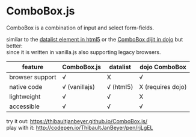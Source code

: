 # ComboBox.js
ComboBox is a combination of input and select form-fields.

similar to the [datalist element in html5]([https://developer.mozilla.org/en/docs/Web/HTML/Element/datalist) or the [ComboBox dijit in dojo](https://dojotoolkit.org/reference-guide/1.10/dijit/form/ComboBox.html) but better:  
since it is written in vanilla.js also supporting legacy browsers.

|feature|**ComboBox.js**|datalist|dojo ComboBox|
|---|---|---|---|
|browser support|√|X|√|
|native code|√ (vanillajs)|√ (html5)|X (requires dojo)|
|lightweight|√|√|X|
|accessible|√|√|√|

try it out: https://thibaultjanbeyer.github.io/ComboBox.js/  
play with it: http://codepen.io/ThibaultJanBeyer/pen/rjLgEL
